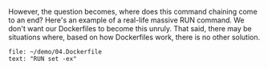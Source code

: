 However, the question becomes, where does this command chaining come to an end? Here's an example of a real-life massive RUN command. We don't want our Dockerfiles to become this unruly. That said, there may be situations where, based on how Dockerfiles work, there is no other solution.

```editor:select-matching-text
file: ~/demo/04.Dockerfile
text: "RUN set -ex"
```
